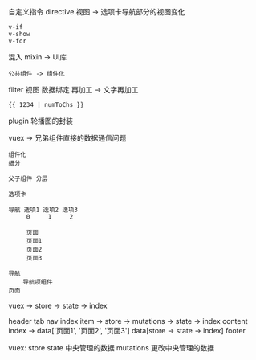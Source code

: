 自定义指令 directive 视图 -> 选项卡导航部分的视图变化

    v-if 
    v-show 
    v-for

混入 mixin -> UI库

    公共组件 -> 组件化

filter 视图 数据绑定 再加工 -> 文字再加工

    {{ 1234 | numToChs }}

plugin
    轮播图的封装

vuex -> 兄弟组件直接的数据通信问题

    组件化
    细分

    父子组件 分层

    选项卡

    导航 选项1 选项2 选项3
         0     1     2

         页面
         页面1
         页面2
         页面3

    导航
        导航项组件
    页面

vuex -> store -> state -> index

header 
tab 
    nav
        index
        item -> store -> mutations -> state -> index
    content
        index -> data['页面1', '页面2', '页面3']
                 data[store -> state -> index]
footer

vuex:
    store
    state 中央管理的数据
    mutations 更改中央管理的数据